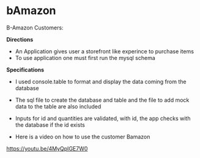 # bAmazon
B-Amazon Customers:


**Directions**

- An Application gives user a storefront like experince to purchase items
- To use application one must first run the mysql schema 

**Specifications**

- I used console.table to format and display the data coming from the database
- The sql file to create the database and table and the file to add mock data to the table are also included
- Inputs for id and quantities are validated, with id, the app checks with the database if the id exists

- Here is a video on how to use the customer Bamazon

https://youtu.be/4MyQpIGE7W0
